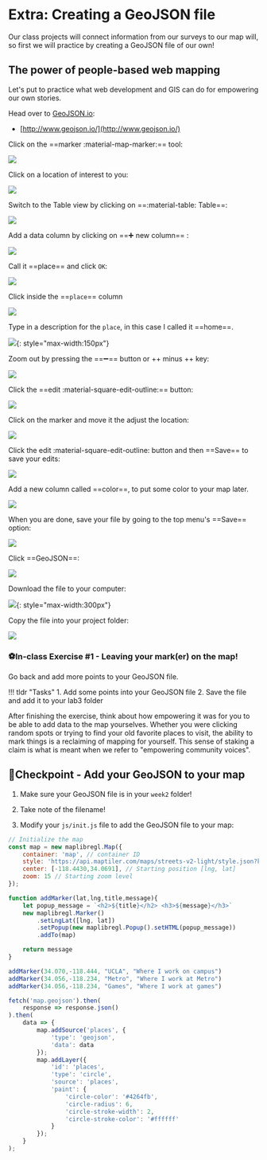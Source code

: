 # Extra: Creating a GeoJSON file

Our class projects will connect information from our surveys to our map will, so first we will practice by creating a GeoJSON file of our own!

## The power of people-based web mapping

Let's put to practice what web development and GIS can do for empowering our own stories.

Head over to [GeoJSON.io](http://www.geojson.io/):

- [http://www.geojson.io/](http://www.geojson.io/)

Click on the ==marker :material-map-marker:== tool:

![](./media/geojson1.png)

Click on a location of interest to you:

![](./media/geojson2.png)

Switch to the Table view by clicking on ==:material-table: Table==:

![](./media/geojson_table.png)

Add a data column by clicking on ==:heavy_plus_sign: new column== :

![](./media/geojson3.png)

Call it ==place== and click `OK`:

![](./media/geojson4.png)

Click inside the ==`place`== column

![](./media/geojson6.png)

Type in a description for the `place`, in this case I called it ==home==.

![](./media/geojson_home.png){: style="max-width:150px"}

Zoom out by pressing the ==:heavy_minus_sign:== button or ++ minus ++ key:

![](./media/geojson8.png)

Click the ==edit :material-square-edit-outline:== button:

![](./media/geojson9.png)

Click on the marker and move it the adjust the location:

![](./media/geojson9a.png)

Click the  edit :material-square-edit-outline: button and then ==Save== to save your edits:

![](./media/geojson10.png)


Add a new column called ==color==, to put some color to your map later.

![](./media/geojson7a.png)

When you are done, save your file by going to the top menu's ==Save== option:

![](./media/geojson11.png)

Click ==GeoJSON==:

![](./media/geojson12.png)

Download the file to your computer:

![](./media/geojson13.png){: style="max-width:300px"}

Copy the file into your project folder:

![](./media/geojson15.png)

### ⚽In-class Exercise #1 - Leaving  your mark(er) on the map!

Go back and add more points to your GeoJSON file.

!!! tldr "Tasks"
    1. Add some points into your GeoJSON file
    2. Save the file and add it to your lab3 folder

After finishing the exercise, think about how empowering it was for you to be able to add data to the map yourselves. Whether you were clicking random spots or trying to find your old favorite places to visit, the ability to mark things is a reclaiming of mapping for yourself. This sense of staking a claim is what is meant when we refer to "empowering community voices".

## 🏁Checkpoint - Add your GeoJSON to your map

1. Make sure your GeoJSON file is in your `week2` folder!

2. Take note of the filename!

3. Modify your `js/init.js` file to add the GeoJSON file to your map:

```js title="js/init.js" linenums="1"
// Initialize the map
const map = new maplibregl.Map({
    container: 'map', // container ID
    style: 'https://api.maptiler.com/maps/streets-v2-light/style.json?key=wsyYBQjqRwKnNsZrtci1', // Your style URL
    center: [-118.4430,34.0691], // Starting position [lng, lat]
    zoom: 15 // Starting zoom level
});

function addMarker(lat,lng,title,message){
	let popup_message = `<h2>${title}</h2> <h3>${message}</h3>`
	new maplibregl.Marker()
		.setLngLat([lng, lat])
		.setPopup(new maplibregl.Popup().setHTML(popup_message))
		.addTo(map)

	return message
}

addMarker(34.070,-118.444, "UCLA", "Where I work on campus")
addMarker(34.056,-118.234, "Metro", "Where I work at Metro")
addMarker(34.056,-118.234, "Games", "Where I work at games")

fetch('map.geojson').then(
	response => response.json()
).then(
	data => {
		map.addSource('places', {
			'type': 'geojson',
			'data': data
		});
		map.addLayer({
			'id': 'places',
			'type': 'circle',
			'source': 'places',
			'paint': {
				'circle-color': '#4264fb',
				'circle-radius': 6,
				'circle-stroke-width': 2,
				'circle-stroke-color': '#ffffff'
			}
		});
	}
);
```

